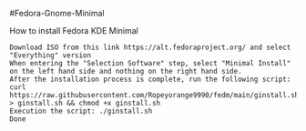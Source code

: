 #Fedora-Gnome-Minimal

How to install Fedora KDE Minimal

    Download ISO from this link https://alt.fedoraproject.org/ and select "Everything" version
    When entering the "Selection Software" step, select "Minimal Install" on the left hand side and nothing on the right hand side.
    After the installation process is complete, run the following script: curl https://raw.githubusercontent.com/Ropeyorange9990/fedm/main/ginstall.sh > ginstall.sh && chmod +x ginstall.sh
    Execution the script: ./ginstall.sh
    Done
